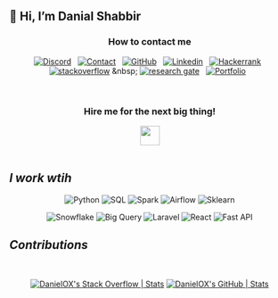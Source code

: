 <h2>👋 Hi, I’m Danial Shabbir</h2> 
<div align='center'>
 <h3>How to contact me </h3>
 
[![Discord](https://img.shields.io/badge/discord-blue?style=for-the-badge&logo=discord&logoColor=white)](https://discordapp.com/users/956149029140586496) &nbsp;
[![Contact](https://img.shields.io/badge/GMAIL-white?style=for-the-badge&logo=gmail)](mailto:danial.shabbir77@gmail.com) &nbsp;
[![GitHub](https://img.shields.io/badge/GITHUB-white?style=for-the-badge&logo=github&logoColor=black)](https://github.com/DanielOX/) &nbsp;
[![Linkedin](https://img.shields.io/badge/Linkedin-blue?style=for-the-badge&logo=linkedin)](https://www.linkedin.com/in/data-engineer-d) &nbsp;
[![Hackerrank](https://img.shields.io/badge/Hackerrank-2EC866?style=for-the-badge&logo=HackerRank&logoColor=black)](https://www.hackerrank.com/profile/danial_shabbir71) &nbsp;
[![stackoverflow](https://img.shields.io/badge/stackoverflow-white?style=for-the-badge&logo=stack-overflow)]([https://www.hackerrank.com/profile/danial_shabbir71](https://stackoverflow.com/users/9991377/danial-shabbir)) &nbsp;
[![research gate](https://img.shields.io/badge/researchgate-black?style=for-the-badge&logo=researchgate)](https://www.hackerrank.com/profile/danial_shabbir71) &nbsp;
[![Portfolio](https://img.shields.io/badge/portfolio-black?style=for-the-badge&logo=protocolsdotio&logoColor=white)](https://www.hackerrank.com/profile/danial_shabbir71) &nbsp;



</div>
                            
<br/>
<div align="center">
<h3>Hire me for the next big thing!</h3>

<a href="https://www.upwork.com/freelancers/danialshabbirdeveloper" rel="canonical">
<img src="https://img.shields.io/badge/UpWork-6FDA44?style=for-the-badge&logo=Upwork&logoColor=white" style="width:auto;height:35px" />
</a> 
</div>


</div>



</br>

<i><h2>I work wtih</h2></i>

<div align="center">

![Python](https://img.shields.io/badge/Python-000000?style=for-the-badge&logo=Python&logoColor=green)
![SQL](https://img.shields.io/badge/SQL-000000?style=for-the-badge&logo=amazondynamodb&logoColor=white)
![Spark](https://img.shields.io/badge/apachespark-000000?style=for-the-badge&logo=apachespark&logoColor=orange)
![Airflow](https://img.shields.io/badge/airflow-000000?style=for-the-badge&logo=apacheairflow&logoColor=blue)
![Sklearn](https://img.shields.io/badge/scikitlearn-000000?style=for-the-badge&logo=scikitlearn&logoColor=#F7931E)
</div>

<div align="center">

![Snowflake](https://img.shields.io/badge/snowflake-000000?style=for-the-badge&logo=snowflake&logoColor=#29B5E8)
![Big Query](https://img.shields.io/badge/BigQuery-000000?style=for-the-badge&logo=googlebigquery&logoColor=#669DF6)
![Laravel](https://img.shields.io/badge/laravel-000000?style=for-the-badge&logo=laravel&logoColor=#FF2D20)
![React](https://img.shields.io/badge/react-000000?style=for-the-badge&logo=react&logoColor=##61DAFB)
![Fast API](https://img.shields.io/badge/fastapi-000000?style=for-the-badge&logo=fastapi&logoColor=#009688)

</div>

<i><h2>Contributions</h2></i>
<br/>

<div align="center">
 
[![DanielOX's Stack Overflow | Stats](https://stats.quine.sh/DanielOX/stack-overflow?theme=dark)](https://quine.sh?utm_source=widgets&utm_campaign=DanielOX)
[![DanielOX's GitHub | Stats](https://stats.quine.sh/DanielOX/github?theme=dark)](https://quine.sh?utm_source=widgets&utm_campaign=DanielOX)


</div>
